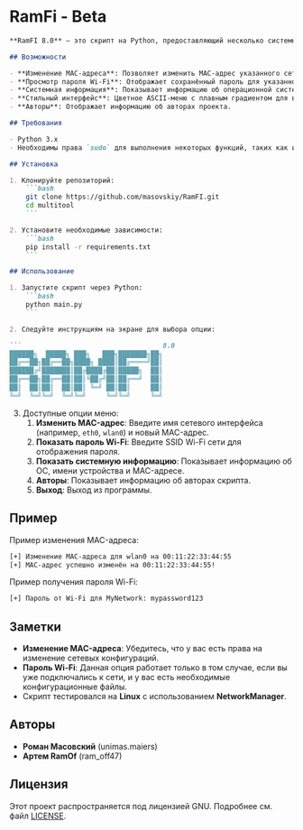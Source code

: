 # RamFi - Beta

```markdown
**RamFI 8.0** — это скрипт на Python, предоставляющий несколько системных утилит в удобном интерфейсе командной строки. Скрипт включает функции изменения MAC-адреса, просмотра сохранённых паролей Wi-Fi и отображения системной информации. Интерфейс имеет красочное ASCII-меню с градиентом, что делает использование программы более приятным.

## Возможности

- **Изменение MAC-адреса**: Позволяет изменить MAC-адрес указанного сетевого интерфейса.
- **Просмотр пароля Wi-Fi**: Отображает сохранённый пароль для указанного SSID Wi-Fi.
- **Системная информация**: Показывает информацию об операционной системе, имени устройства и текущем MAC-адресе.
- **Стильный интерфейс**: Цветное ASCII-меню с плавным градиентом для выбора опций.
- **Авторы**: Отображает информацию об авторах проекта.

## Требования

- Python 3.x
- Необходимы права `sudo` для выполнения некоторых функций, таких как изменение MAC-адреса или доступ к конфигурационным файлам Wi-Fi.

## Установка

1. Клонируйте репозиторий:
    ```bash
    git clone https://github.com/masovskiy/RamFI.git
    cd multitool
    ```

2. Установите необходимые зависимости:
    ```bash
    pip install -r requirements.txt
    ```

## Использование

1. Запустите скрипт через Python:
    ```bash
    python main.py
    ```

2. Следуйте инструкциям на экране для выбора опции:

```                                   8.0
██████╗  █████╗ ███╗   ███╗███████╗██╗
██╔══██╗██╔══██╗████╗ ████║██╔════╝██║
██████╔╝███████║██╔████╔██║█████╗  ██║
██╔══██╗██╔══██║██║╚██╔╝██║██╔══╝  ██║
██║  ██║██║  ██║██║ ╚═╝ ██║██║     ██║
╚═╝  ╚═╝╚═╝  ╚═╝╚═╝     ╚═╝╚═╝     ╚═╝
```

3. Доступные опции меню:
    1. **Изменить MAC-адрес**: Введите имя сетевого интерфейса (например, `eth0`, `wlan0`) и новый MAC-адрес.
    2. **Показать пароль Wi-Fi**: Введите SSID Wi-Fi сети для отображения пароля.
    3. **Показать системную информацию**: Показывает информацию об ОС, имени устройства и MAC-адресе.
    4. **Авторы**: Показывает информацию об авторах скрипта.
    5. **Выход**: Выход из программы.

## Пример

Пример изменения MAC-адреса:
```bash
[+] Изменение MAC-адреса для wlan0 на 00:11:22:33:44:55
[+] MAC-адрес успешно изменён на 00:11:22:33:44:55!
```

Пример получения пароля Wi-Fi:
```bash
[+] Пароль от Wi-Fi для MyNetwork: mypassword123
```

## Заметки

- **Изменение MAC-адреса**: Убедитесь, что у вас есть права на изменение сетевых конфигураций.
- **Пароль Wi-Fi**: Данная опция работает только в том случае, если вы уже подключались к сети, и у вас есть необходимые конфигурационные файлы.
- Скрипт тестировался на **Linux** с использованием **NetworkManager**.

## Авторы

- **Роман Масовский** (unimas.maiers)
- **Артем RamOf** (ram_off47)

## Лицензия

Этот проект распространяется под лицензией GNU. Подробнее см. файл [LICENSE](LICENSE).
```

